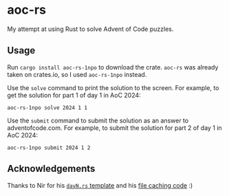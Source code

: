 # aoc-rs

My attempt at using Rust to solve Advent of Code puzzles.

## Usage

Run `cargo install aoc-rs-1npo` to download the crate. `aoc-rs` was already taken on crates.io, so I used `aoc-rs-1npo` instead.

Use the `solve` command to print the solution to the screen. For example, to get the solution for part 1 of day 1 in AoC 2024:

```
aoc-rs-1npo solve 2024 1 1
```

Use the `submit` command to submit the solution as an answer to adventofcode.com. For example, to submit the solution for part 2 of day 1 in AoC 2024:

```
aoc-rs-1npo submit 2024 1 2
```

## Acknowledgements

Thanks to Nir for his [`dayN.rs` template](https://github.com/quicknir/advent_rust/blob/main/advent_2023/src/bin/template.rs) and his [file caching code](https://github.com/quicknir/advent_rust/blob/e514ea70c66cb7359c00dbd8de0c1afe425d8aec/utils/src/file_utils.rs) :)